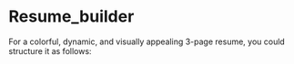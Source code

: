 # Resume_builder
For a colorful, dynamic, and visually appealing 3-page resume, you could structure it as follows:

